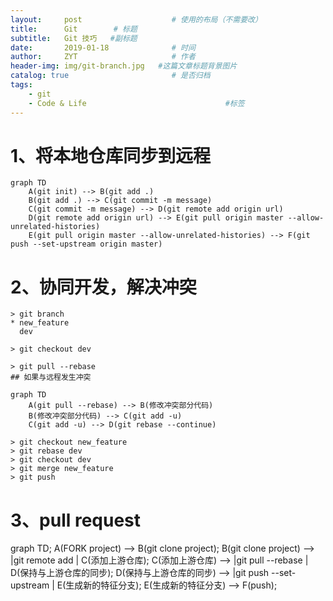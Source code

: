 ```yaml
---
layout:     post                    # 使用的布局（不需要改）
title:      Git        # 标题 
subtitle:   Git 技巧   #副标题
date:       2019-01-18              # 时间
author:     ZYT                     # 作者
header-img: img/git-branch.jpg   #这篇文章标题背景图片
catalog: true                       # 是否归档
tags:
    - git
    - Code & Life                               #标签 
---
```


# 1、将本地仓库同步到远程

```
graph TD
    A(git init) --> B(git add .)
    B(git add .) --> C(git commit -m message)
    C(git commit -m message) --> D(git remote add origin url)
    D(git remote add origin url) --> E(git pull origin master --allow-unrelated-histories)
    E(git pull origin master --allow-unrelated-histories) --> F(git push --set-upstream origin master)
```

# 2、协同开发，解决冲突

```
> git branch
* new_feature
  dev
  
> git checkout dev

> git pull --rebase
## 如果与远程发生冲突
```
```
graph TD
    A(git pull --rebase) --> B(修改冲突部分代码)
    B(修改冲突部分代码) --> C(git add -u)
    C(git add -u) --> D(git rebase --continue)
```
```
> git checkout new_feature
> git rebase dev
> git checkout dev
> git merge new_feature
> git push
```

# 3、pull request

<div class="mermaid">
graph TD;
    A(FORK project) --> B(git clone project);
    B(git clone project) --> |git remote add <name> <url>| C(添加上游仓库);
    C(添加上游仓库) --> |git pull --rebase <remote> <branch>| D(保持与上游仓库的同步);
    D(保持与上游仓库的同步) --> |git push --set-upstream <remote> <branch>| E(生成新的特征分支);
    E(生成新的特征分支) --> F(push);
</div>
